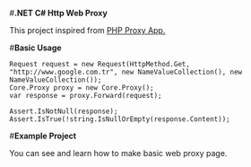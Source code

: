 #**.NET C# Http Web Proxy**

This project inspired from [PHP Proxy App.](https://github.com/Athlon1600/php-proxy-app)


#**Basic Usage**
```
Request request = new Request(HttpMethod.Get, "http://www.google.com.tr", new NameValueCollection(), new NameValueCollection());
Core.Proxy proxy = new Core.Proxy();
var response = proxy.Forward(request);

Assert.IsNotNull(response);
Assert.IsTrue(!string.IsNullOrEmpty(response.Content));
```

#**Example Project**

You can see and learn how to make basic web proxy page.
